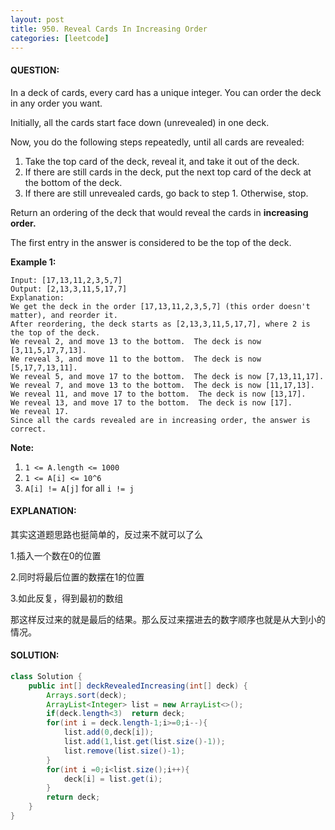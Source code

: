 ```yaml
---
layout: post
title: 950. Reveal Cards In Increasing Order
categories: [leetcode]
---
```


#### QUESTION:

In a deck of cards, every card has a unique integer.  You can order the deck in any order you want.

Initially, all the cards start face down (unrevealed) in one deck.

Now, you do the following steps repeatedly, until all cards are revealed:

1. Take the top card of the deck, reveal it, and take it out of the deck.
2. If there are still cards in the deck, put the next top card of the deck at the bottom of the deck.
3. If there are still unrevealed cards, go back to step 1.  Otherwise, stop.

Return an ordering of the deck that would reveal the cards in **increasing order.**

The first entry in the answer is considered to be the top of the deck.

**Example 1:**

```
Input: [17,13,11,2,3,5,7]
Output: [2,13,3,11,5,17,7]
Explanation: 
We get the deck in the order [17,13,11,2,3,5,7] (this order doesn't matter), and reorder it.
After reordering, the deck starts as [2,13,3,11,5,17,7], where 2 is the top of the deck.
We reveal 2, and move 13 to the bottom.  The deck is now [3,11,5,17,7,13].
We reveal 3, and move 11 to the bottom.  The deck is now [5,17,7,13,11].
We reveal 5, and move 17 to the bottom.  The deck is now [7,13,11,17].
We reveal 7, and move 13 to the bottom.  The deck is now [11,17,13].
We reveal 11, and move 17 to the bottom.  The deck is now [13,17].
We reveal 13, and move 17 to the bottom.  The deck is now [17].
We reveal 17.
Since all the cards revealed are in increasing order, the answer is correct.
```

**Note:**

1. `1 <= A.length <= 1000`
2. `1 <= A[i] <= 10^6`
3. `A[i] != A[j]` for all `i != j`

#### EXPLANATION:

其实这道题思路也挺简单的，反过来不就可以了么

1.插入一个数在0的位置

2.同时将最后位置的数摆在1的位置

3.如此反复，得到最初的数组

那这样反过来的就是最后的结果。那么反过来摆进去的数字顺序也就是从大到小的情况。

#### SOLUTION:

```java
class Solution {
    public int[] deckRevealedIncreasing(int[] deck) {
        Arrays.sort(deck);
        ArrayList<Integer> list = new ArrayList<>();
        if(deck.length<3)  return deck;
        for(int i = deck.length-1;i>=0;i--){
            list.add(0,deck[i]);
            list.add(1,list.get(list.size()-1));
            list.remove(list.size()-1);
        }
        for(int i =0;i<list.size();i++){
            deck[i] = list.get(i);
        }
        return deck;
    }
}
```

